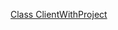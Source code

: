 
[Class ClientWithProject](https://cloud.google.com/python/docs/reference/google-cloud-core/latest/google.cloud.client.ClientWithProject)